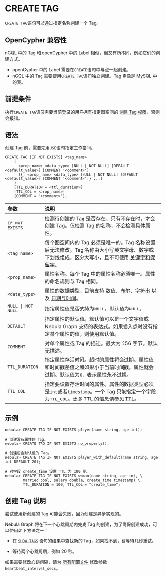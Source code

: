 # CREATE TAG

`CREATE TAG`语句可以通过指定名称创建一个 Tag。

## OpenCypher 兼容性

nGQL 中的 Tag 和 openCypher 中的 Label 相似，但又有所不同，例如它们的创建方式。

* openCypher 中的 Label 需要在`CREATE`语句中与点一起创建。
* nGQL 中的 Tag 需要使用`CREATE TAG`语句独立创建。Tag 更像是 MySQL 中的表。

## 前提条件

执行`CREATE TAG`语句需要当前登录的用户拥有指定图空间的 [创建 Tag 权限](../../7.data-security/1.authentication/3.role-list.md)，否则会报错。

## 语法

创建 Tag 前，需要先用`USE`语句指定工作空间。

```ngql
CREATE TAG [IF NOT EXISTS] <tag_name>
    (
      <prop_name> <data_type> [NULL | NOT NULL] [DEFAULT <default_value>] [COMMENT '<comment>']
      [{, <prop_name> <data_type> [NULL | NOT NULL] [DEFAULT <default_value>] [COMMENT '<comment>']} ...] 
    )
    [TTL_DURATION = <ttl_duration>]
    [TTL_COL = <prop_name>]
    [COMMENT = '<comment>'];
```

|参数|说明|
|:---|:---|
|`IF NOT EXISTS`|检测待创建的 Tag 是否存在，只有不存在时，才会创建 Tag。仅检测 Tag 的名称，不会检测具体属性。|
|`<tag_name>`|每个图空间内的 Tag 必须是唯一的。Tag 名称设置后无法修改。Tag 名称由大小写英文字母、数字或下划线组成，区分大写小，且不可使用 [关键字和保留字](../../3.ngql-guide/1.nGQL-overview/keywords-and-reserved-words.md)。|
|`<prop_name>`|属性名称。每个 Tag 中的属性名称必须唯一。属性的命名规则与 Tag 相同。|
|`<data_type>`|属性的数据类型，目前支持 [数值](../3.data-types/1.numeric.md)、[布尔](../3.data-types/2.boolean.md)、[字符串](../3.data-types/3.string.md) 以及 [日期与时间](../3.data-types/4.date-and-time.md)。|
|`NULL \| NOT NULL`|指定属性值是否支持为`NULL`。默认值为`NULL`。|
|`DEFAULT`|指定属性的默认值。默认值可以是一个文字值或 Nebula Graph 支持的表达式。如果插入点时没有指定某个属性的值，则使用默认值。|
|`COMMENT`|对单个属性或 Tag 的描述。最大为 256 字节。默认无描述。|
|`TTL_DURATION`|指定属性存活时间。超时的属性将会过期。属性值和时间戳差值之和如果小于当前时间戳，属性就会过期。默认值为`0`，表示属性永不过期。|
|`TTL_COL`|指定要设置存活时间的属性。属性的数据类型必须是`int`或者`timestamp`。一个 Tag 只能指定一个字段为`TTL_COL`。更多 TTL 的信息请参见 [TTL](../8.clauses-and-options/ttl-options.md)。|

## 示例

```ngql
nebula> CREATE TAG IF NOT EXISTS player(name string, age int);

# 创建没有属性的 Tag。
nebula> CREATE TAG IF NOT EXISTS no_property(); 

# 创建包含默认值的 Tag。
nebula> CREATE TAG IF NOT EXISTS player_with_default(name string, age int DEFAULT 20);

# 对字段 create_time 设置 TTL 为 100 秒。
nebula> CREATE TAG IF NOT EXISTS woman(name string, age int, \
        married bool, salary double, create_time timestamp) \
        TTL_DURATION = 100, TTL_COL = "create_time";
```

## 创建 Tag 说明

尝试使用新创建的 Tag 可能会失败，因为创建是异步实现的。

Nebula Graph 将在下一个心跳周期内完成 Tag 的创建，为了确保创建成功，可以使用如下方法之一：

- 在 [`SHOW TAGS`](4.show-tags.md) 语句的结果中查找新的 Tag，如果找不到，请等待几秒重试。

- 等待两个心跳周期，例如 20 秒。

如果需要修改心跳间隔，请为 [所有配置文件](../../5.configurations-and-logs/1.configurations/1.configurations.md) 修改参数`heartbeat_interval_secs`。
